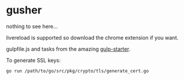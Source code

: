 gusher
======

nothing to see here...

livereload is supported so download the chrome extension if you want.

gulpfile.js and tasks from the amazing [gulp-starter](https://github.com/greypants/gulp-starter).

To generate SSL keys:
````
go run /path/to/go/src/pkg/crypto/tls/generate_cert.go
````
